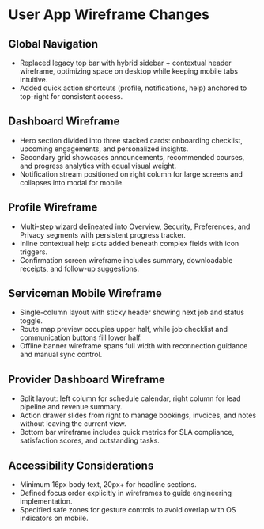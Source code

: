 # User App Wireframe Changes

## Global Navigation
- Replaced legacy top bar with hybrid sidebar + contextual header wireframe, optimizing space on desktop while keeping mobile tabs intuitive.
- Added quick action shortcuts (profile, notifications, help) anchored to top-right for consistent access.

## Dashboard Wireframe
- Hero section divided into three stacked cards: onboarding checklist, upcoming engagements, and personalized insights.
- Secondary grid showcases announcements, recommended courses, and progress analytics with equal visual weight.
- Notification stream positioned on right column for large screens and collapses into modal for mobile.

## Profile Wireframe
- Multi-step wizard delineated into Overview, Security, Preferences, and Privacy segments with persistent progress tracker.
- Inline contextual help slots added beneath complex fields with icon triggers.
- Confirmation screen wireframe includes summary, downloadable receipts, and follow-up suggestions.

## Serviceman Mobile Wireframe
- Single-column layout with sticky header showing next job and status toggle.
- Route map preview occupies upper half, while job checklist and communication buttons fill lower half.
- Offline banner wireframe spans full width with reconnection guidance and manual sync control.

## Provider Dashboard Wireframe
- Split layout: left column for schedule calendar, right column for lead pipeline and revenue summary.
- Action drawer slides from right to manage bookings, invoices, and notes without leaving the current view.
- Bottom bar wireframe includes quick metrics for SLA compliance, satisfaction scores, and outstanding tasks.

## Accessibility Considerations
- Minimum 16px body text, 20px+ for headline sections.
- Defined focus order explicitly in wireframes to guide engineering implementation.
- Specified safe zones for gesture controls to avoid overlap with OS indicators on mobile.

